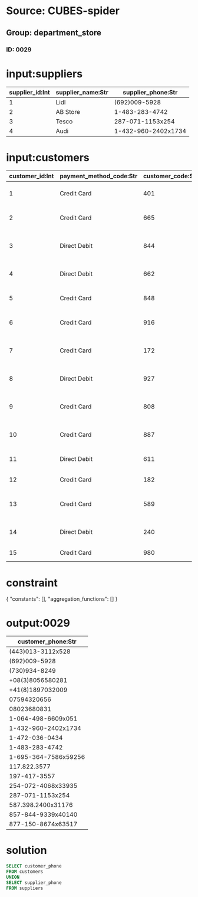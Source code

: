 # Source: CUBES-spider
## Group: department_store
### ID: 0029

# input:suppliers

| supplier_id:Int | supplier_name:Str | supplier_phone:Str |
|---|---|---|
| 1 | Lidl | (692)009-5928 |
| 2 | AB Store | 1-483-283-4742 |
| 3 | Tesco | 287-071-1153x254 |
| 4 | Audi | 1-432-960-2402x1734 |

# input:customers

| customer_id:Int | payment_method_code:Str | customer_code:Str | customer_name:Str | customer_address:Str | customer_phone:Str | customer_email:Str |
|---|---|---|---|---|---|---|
| 1 | Credit Card | 401 | Ahmed | 75099 Tremblay Port Apt. 163 \n South Norrisland, SC 80546 | 254-072-4068x33935 | margarett.vonrueden@example.com |
| 2 | Credit Card | 665 | Chauncey | 8408 Lindsay Court \n East Dasiabury, IL 72656-3552 | +41(8)1897032009 | stiedemann.sigrid@example.com |
| 3 | Direct Debit | 844 | Lukas | 7162 Rodolfo Knoll Apt. 502 \n Lake Annalise, TN 35791-8871 | 197-417-3557 | joelle.monahan@example.com |
| 4 | Direct Debit | 662 | Lexus | 9581 Will Flat Suite 272 \n East Cathryn, WY 30751-4404 | +08(3)8056580281 | gbrekke@example.com |
| 5 | Credit Card | 848 | Tara | 5065 Mraz Fields Apt. 041 \n East Chris, NH 41624 | 1-064-498-6609x051 | nicholas44@example.com |
| 6 | Credit Card | 916 | Jon | 841 Goyette Unions \n South Dionbury, NC 62021 | (443)013-3112x528 | cconroy@example.net |
| 7 | Credit Card | 172 | Cristobal | 8327 Christiansen Lakes Suite 409 \n Schneiderland, IA 93624 | 877-150-8674x63517 | shawna.cummerata@example.net |
| 8 | Direct Debit | 927 | Adah | 5049 Hand Land \n Coymouth, IL 97300-7731 | 1-695-364-7586x59256 | kathlyn24@example.org |
| 9 | Credit Card | 808 | Yasmeen | 3558 Witting Meadow Apt. 483 \n Lake Moriahbury, OH 91556-2122 | 587.398.2400x31176 | ludwig54@example.net |
| 10 | Credit Card | 887 | Karson | 7308 Joan Lake Suite 346 \n Lizethtown, DE 56522 | 857-844-9339x40140 | moriah91@example.com |
| 11 | Direct Debit | 611 | Cordell | 362 Fisher Forge Apt. 900 \n New Mckenna, CA 98525-5674 | (730)934-8249 | qstokes@example.org |
| 12 | Credit Card | 182 | Darron | 84445 Elinor Glens \n Port Zita, SD 39410 | 117.822.3577 | gwisozk@example.net |
| 13 | Credit Card | 589 | Kenya | 338 Floy Mountains Suite 589 \n Yesseniaville, TN 60847 | 08023680831 | maxime86@example.net |
| 14 | Direct Debit | 240 | Abbie | 983 Elinore Passage \n Darrionborough, SC 53915-0479 | 07594320656 | celine.bogan@example.com |
| 15 | Credit Card | 980 | Lyric | 649 Ocie Lights \n Wyatttown, UT 12697 | 1-472-036-0434 | schultz.arnoldo@example.net |

# constraint

{
  "constants": [],
  "aggregation_functions": []
}

# output:0029

| customer_phone:Str |
|---|
| (443)013-3112x528 |
| (692)009-5928 |
| (730)934-8249 |
| +08(3)8056580281 |
| +41(8)1897032009 |
| 07594320656 |
| 08023680831 |
| 1-064-498-6609x051 |
| 1-432-960-2402x1734 |
| 1-472-036-0434 |
| 1-483-283-4742 |
| 1-695-364-7586x59256 |
| 117.822.3577 |
| 197-417-3557 |
| 254-072-4068x33935 |
| 287-071-1153x254 |
| 587.398.2400x31176 |
| 857-844-9339x40140 |
| 877-150-8674x63517 |

# solution

```sql
SELECT customer_phone
FROM customers
UNION
SELECT supplier_phone
FROM suppliers
```
